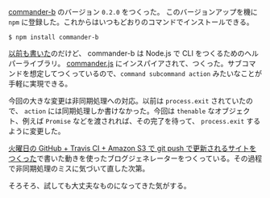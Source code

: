 [commander-b][bouzuya/commander-b] のバージョン `0.2.0` をつくった。 このバージョンアップを機に `npm` に登録した。これからはいつもどおりのコマンドでインストールできる。

    $ npm install commander-b

[以前も書いた][2014-05-14]のだけど、 commander-b は Node.js で CLI をつくるためのヘルパーライブラリ。 [commander.js][visionmedia/commander.js] にインスパイアされて、つくった。サブコマンドを想定してつくっているので、`command subcommand action` みたいなことが手軽に実現できる。

今回の大きな変更は非同期処理への対応。以前は `process.exit` されていたので、 `action` には同期処理しか書けなかった。今回は `thenable` なオブジェクト、例えば `Promise` などを渡されれば、その完了を待って、 `process.exit` するように変更した。

[火曜日の GitHub + Travis CI + Amazon S3 で git push で更新されるサイトをつくった][2014-05-20]で書いた動きを使ったブログジェネレーターをつくっている。その過程で非同期処理のミスに気づいて直した次第。

そろそろ、試しても大丈夫なものになってきた気がする。

[bouzuya/commander-b]: https://github.com/bouzuya/commander-b
[visionmedia/commander.js]: https://github.com/visionmedia/commander.js
[2014-05-14]: http://blog.bouzuya.net/2014/05/14/diary/
[2014-05-20]: http://blog.bouzuya.net/2014/05/20/diary/
